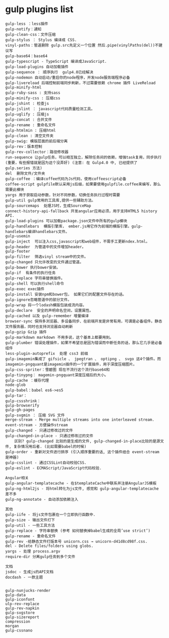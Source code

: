 
# gulp plugins list

    gulp-less ：less插件
    gulp-notify：通知
    gulp-clean-css：文件压缩
    gulp-stylus ： Stylus 编译成 CSS.
    vinyl-paths：管道删除 gulp.src先定义一个位置 然后.pipe(vinylPaths(del))不建议写
    gulp-base64：base64
    gulp-typescript - TypeScript 编译成JavaScript.
    gulp-load-plugins 自动加载插件
    gulp-sequence ： 顺序执行  gulp4.0已经解决
    gulp-nodemon 自动启动/重启你的node程序，开发node服务端程序必备
    gulp-livereload 后端控制前端同步刷新，不过需要依赖 chrome 插件 LiveReload
    gulp-minify-html 
    gulp-ruby-sass : 支持sass 
    gulp-minify-css : 压缩css 
    gulp-jshint : 检查js
    gulp-jslint ： javascript代码质量检测工具。
    gulp-uglify : 压缩js 
    gulp-concat : 合并文件 
    gulp-rename : 重命名文件 
    gulp-htmlmin : 压缩html 
    gulp-clean : 清空文件夹
    gulp-swig: 模版层面的前后端分离
    gulp-rev：版本控制
    gulp-rev-collector：路径修改器
    run-sequence 让gulp任务，可以相互独立，解除任务间的依赖，增强task复用，同步执行 (重要，有些报错就是因为这个没弄好) (注意: 在 Gulp4.0 中, 已经提供了 gulp.series 方法)
    del  删除文件/文件夹
    gulp-coffee ：编译coffee代码为Js代码，使用coffeescript必备
    coffee-script gulpfile默认采用js后缀，如果要使用gulpfile.coffee来编写，那么需要此模块
    yargs 用于获取启动参数，针对不同参数，切换任务执行过程时需要
    gulp-util gulp常用的工具库,提供一些辅助方法。
    gulp-sourcemaps  处理JS时，生成SourceMap
    connect-history-api-fallback 开发angular应用必须，用于支持HTML5 history API.
    gulp-load-plugins 可以加载package.json文件中所有的gulp模块
    gulp-handlebars  模版引擎库， ember.js用它作为前端的模版引擎。gulp-handlebars编译handlebars文件。
    gulp-usemin 
    gulp-inject  可以注入css,javascript和web组件，不需手工更新ndex.html。
    gulp-header  为管道中的文件增加header。
    gulp-footer
    gulp-filter  筛选vinyl stream中的文件。
    gulp-changed 只允许改变的文件通过管道。
    gulp-bower 执行bower安装。
    gulp-if  有条件的执行任务
    gulp-replace 字符串替换插件。
    gulp-shell 可以执行shell命令
    gulp-exec exec插件
    gulp-install 安装npm和bower包， 如果它们的配置文件存在的话。
    gulp-ignore忽略管道中的部分文件。
    gulp-wrap 将一个lodash模版包装成流内容。
    gulp-declare  安全的声明命名空间，设置属性。
    gulp-cached 以及 gulp-remember 增量编译
    browser-sync 保持多浏览器、多设备同步、在前端开发是非常有用，可谓是必备组件。静态文件服务器，同时也支持浏览器自动刷新
    gulp-gzip Gzip 插件
    gulp-markdown markdown 不用多说，这个基本上都要用到。
    gulp-plumber 错误处理插件，如果不希望总是因为错误而中断任务的话，那么它几乎是必备组件
    less-plugin-autoprefix  处理 css3 前缀
    gulp-imagemin集成了 gifsicle 、 jpegtran 、 optipng 、 svgo 这4个插件。而imagemin-pngquant是imagemin插件的一个扩展插件，用于深度压缩图片。
    gulp-css-spriter：雪碧图 现在不流行这个流行base64和
    gulp-tinypng： magemin-pngquant深度压缩后的大小。
    gulp-cache ：缓存代理
    node-glob
    gulp-babel：babel es6->es5
    gulp-tar：
    gulp-cssshrink：
    gulp-browserify
    gulp-gh-pages
    gulp-svgmin ： 压缩 SVG 文件
    merge-stream - Merge multiple streams into one interleaved stream.
    event-stream - 方便操作stream
    gulp-changed - 只通过修改过的文件
    gulp-changed-in-place - 只通过修改过的文件 
        区别? gulp-changed 比较的是生成的文件, gulp-changed-in-place比较的是源文件, 复杂情况用后者. (比如需要babel的时候)
    gulp-order - 重新对文件进行排序 (引入顺序重要的话, 这个插件结合 event-stream 是神器)
    gulp-csslint - 通过CSSLint自动校验CSS.
    gulp-eslint - ECMAScript/JavaScript代码校验.

    Angular相关
    gulp-angular-templatecache - 在$templateCache中联系并注册AngularJS模板
    gulp-ng-html2js - 将html转化为js文件, 感觉和 gulp-angular-templatecache 差不多
    gulp-ng-annotate - 自动添加依赖注入

    其他
    gulp-iife - 将js文件包裹在一个立即执行函数中.
    gulp-size - 输出文件打下
    gulp-util - 一些工具方法
    gulp-replace - 字符串替换 (参考 如何替换掉babel生成的全局’use strict’)
    gulp-rename - 重命名文件
    gulp-rev -给静态文件打版本号 unicorn.css → unicorn-d41d8cd98f.css.
    del - Delete files/folders using globs.
    yargs - 处理 process.argv
    require-dir 分离gulp任务到多个文件

    文档
    jsdoc - 生成js的API文档
    docdash - 一款主题


    gulp-nunjucks-render
    gulp-data
    gulp-iconfont
    ulp-rev-replace
    gulp-rev-napkin
    gulp-svgstore
    gulp-sizereport
    compression
    morgan
    gulp-cssnano









